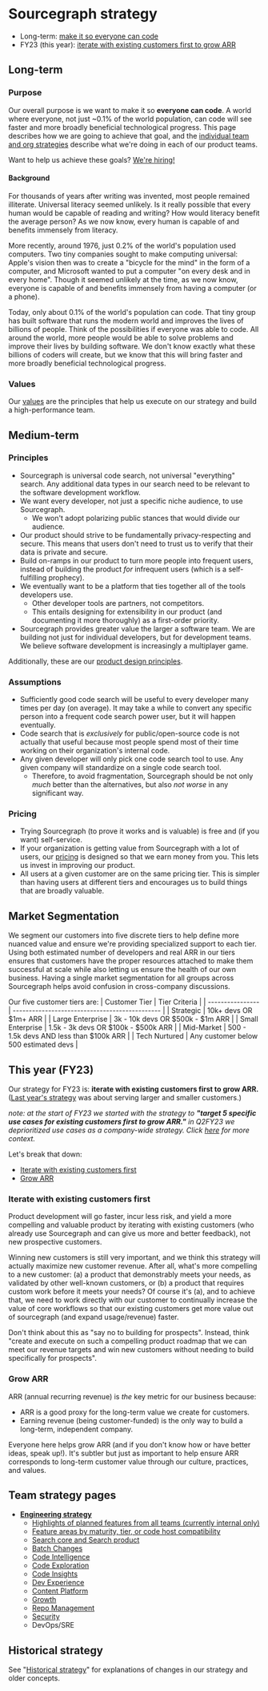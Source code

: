 # Sourcegraph strategy

- Long-term: [make it so everyone can code](#purpose)
- FY23 (this year): [iterate with existing customers first to grow ARR](#this-year-fy23)

## Long-term

### Purpose

Our overall purpose is we want to make it so **everyone can code**. A world where everyone, not just ~0.1% of the world population, can code will see faster and more broadly beneficial technological progress. This page describes how we are going to achieve that goal, and the [individual team and org strategies](#per-team-strategy-pages) describe what we're doing in each of our product teams.

Want to help us achieve these goals? [We're hiring!](https://github.com/sourcegraph/careers)

#### Background

For thousands of years after writing was invented, most people remained illiterate. Universal literacy seemed unlikely. Is it really possible that every human would be capable of reading and writing? How would literacy benefit the average person? As we now know, every human is capable of and benefits immensely from literacy.

More recently, around 1976, just 0.2% of the world's population used computers. Two tiny companies sought to make computing universal: Apple's vision then was to create a "bicycle for the mind" in the form of a computer, and Microsoft wanted to put a computer "on every desk and in every home". Though it seemed unlikely at the time, as we now know, everyone is capable of and benefits immensely from having a computer (or a phone).

Today, only about 0.1% of the world's population can code. That tiny group has built software that runs the modern world and improves the lives of billions of people. Think of the possibilities if everyone was able to code. All around the world, more people would be able to solve problems and improve their lives by building software. We don't know exactly what these billions of coders will create, but we know that this will bring faster and more broadly beneficial technological progress.

### Values

Our [values](../../company-info-and-process/values/index.md) are the principles that help us execute on our strategy and build a high-performance team.

## Medium-term

### Principles

- Sourcegraph is universal code search, not universal "everything" search. Any additional data types in our search need to be relevant to the software development workflow.
- We want every developer, not just a specific niche audience, to use Sourcegraph.
  - We won't adopt polarizing public stances that would divide our audience.
- Our product should strive to be fundamentally privacy-respecting and secure. This means that users don't need to trust us to verify that their data is private and secure.
- Build on-ramps in our product to turn more people into frequent users, instead of building the product _for_ infrequent users (which is a self-fulfilling prophecy).
- We eventually want to be a platform that ties together all of the tools developers use.
  - Other developer tools are partners, not competitors.
  - This entails designing for extensibility in our product (and documenting it more thoroughly) as a first-order priority.
- Sourcegraph provides greater value the larger a software team. We are building not just for individual developers, but for development teams. We believe software development is increasingly a multiplayer game.

Additionally, these are our [product design principles](../../departments/engineering/design/product_design_principles.md).

### Assumptions

- Sufficiently good code search will be useful to every developer many times per day (on average). It may take a while to convert any specific person into a frequent code search power user, but it will happen eventually.
- Code search that is _exclusively_ for public/open-source code is not actually that useful because most people spend most of their time working on their organization's internal code.
- Any given developer will only pick one code search tool to use. Any given company will standardize on a single code search tool.
  - Therefore, to avoid fragmentation, Sourcegraph should be not only _much_ better than the alternatives, but also _not worse_ in any significant way.

### Pricing

- Trying Sourcegraph (to prove it works and is valuable) is free and (if you want) self-service.
- If your organization is getting value from Sourcegraph with a lot of users, our [pricing](https://about.sourcegraph.com/pricing) is designed so that we earn money from you. This lets us invest in improving our product.
- All users at a given customer are on the same pricing tier. This is simpler than having users at different tiers and encourages us to build things that are broadly valuable.

## Market Segmentation

We segment our customers into five discrete tiers to help define more nuanced value and ensure we're providing specialized support to each tier. Using both estimated number of developers and real ARR in our tiers ensures that customers have the proper resources attached to make them successful at scale while also letting us ensure the health of our own business. Having a single market segmentation for all groups across Sourcegraph helps avoid confusion in cross-company discussions.

Our five customer tiers are:
| Customer Tier | Tier Criteria |
| ---------------- | ---------------------------------------------- |
| Strategic | 10k+ devs OR $1m+ ARR |
| Large Enterprise | 3k - 10k devs OR $500k - $1m ARR |
| Small Enterprise | 1.5k - 3k devs OR $100k - $500k ARR |
| Mid-Market | 500 - 1.5k devs AND less than $100k ARR |
| Tech Nurtured | Any customer below 500 estimated devs |

## This year (FY23)

Our strategy for FY23 is: **iterate with existing customers first to grow ARR.** ([Last year's strategy](history.md#what-we-learned-from-fy22s-strategy) was about serving larger and smaller customers.)

_note: at the start of FY23 we started with the strategy to **"target 5 specific use cases for existing customers first to grow ARR."** in Q2FY23 we deprioritized use cases as a company-wide strategy. Click [here](https://docs.google.com/document/d/1nCe7k0JzYgSrrLkQvRJVD5-Lf2it6KptsZuOzMWOnyo/edit#bookmark=id.1kp9hh15xhdr) for more context._

Let's break that down:

- [Iterate with existing customers first](#iterate-with-existing-customers-first)
- [Grow ARR](#grow-arr)

### Iterate with existing customers first

Product development will go faster, incur less risk, and yield a more compelling and valuable product by iterating with existing customers (who already use Sourcegraph and can give us more and better feedback), not new prospective customers.

Winning new customers is still very important, and we think this strategy will actually maximize new customer revenue. After all, what's more compelling to a new customer: (a) a product that demonstrably meets your needs, as validated by other well-known customers, or (b) a product that requires custom work before it meets your needs? Of course it's (a), and to achieve that, we need to work directly with our customer to continually increase the value of core workflows so that our existing customers get more value out of sourcegraph (and expand usage/revenue) faster.

Don't think about this as "say no to building for prospects". Instead, think "create and execute on such a compelling product roadmap that we can meet our revenue targets and win new customers without needing to build specifically for prospects".

### Grow ARR

ARR (annual recurring revenue) is _the_ key metric for our business because:

- ARR is a good proxy for the long-term value we create for customers.
- Earning revenue (being customer-funded) is the only way to build a long-term, independent company.

Everyone here helps grow ARR (and if you don't know how or have better ideas, speak up!). It's subtler but just as important to help ensure ARR corresponds to long-term customer value through our culture, practices, and values.

## Team strategy pages

- [**Engineering strategy**](../../departments/engineering/index.md#product-vision-and-strategy)
  - [Highlights of planned features from all teams (currently internal only)](https://docs.google.com/presentation/d/1o3R8WUIhzzRz0x5laTwVcizOzVWrMBe5MCAz74H45Ss/edit#slide=id.gd8d1ce5e98_0_164)
  - [Feature areas by maturity, tier, or code host compatibility](../../departments/engineering/product/index.md#feature-matrices)
  - [Search core and Search product](search/index.md)
  - [Batch Changes](batch-changes/index.md)
  - [Code Intelligence](code-intelligence/index.md)
  - [Code Exploration](code-exploration/index.md)
  - [Code Insights](code-insights/index.md)
  - [Dev Experience](dev-experience/index.md)
  - [Content Platform](content-platform/index.md)
  - [Growth](growth-team/index.md)
  - [Repo Management](repo-management/index.md)
  - [Security](https://github.com/orgs/sourcegraph/projects/257/views/3)
  - DevOps/SRE

## Historical strategy

See "[Historical strategy](history.md)" for explanations of changes in our strategy and older concepts.

